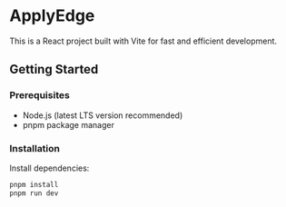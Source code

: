 # ApplyEdge

This is a React project built with Vite for fast and efficient development.

## Getting Started

### Prerequisites

- Node.js (latest LTS version recommended)
- pnpm package manager

### Installation

Install dependencies:

```bash
pnpm install
pnpm run dev